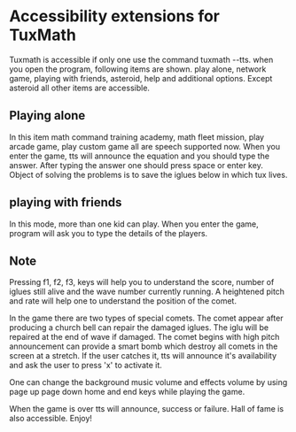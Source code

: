 
Accessibility extensions for TuxMath
====
 Tuxmath is accessible if only one use the command tuxmath --tts.
when you open the program, following items are shown. 
play alone, network game, playing with friends, asteroid, help and additional options. Except asteroid all other items are accessible.

## Playing alone 
In this item math command training academy, math fleet mission, play arcade game, play custom game all are speech supported now. When you enter the game, tts will announce the equation and you should type the answer. After typing the answer one should press space or enter key. Object of solving the problems is to save the iglues below in which tux lives.

## playing with friends 
In this mode, more than one kid  can play. When you enter the game, program will ask you to  type the details of the players.

## Note
Pressing f1, f2, f3, keys will help you to understand the score, number of iglues still alive and the wave number currently running. A heightened pitch and rate will help one to understand the position of the comet.


In the game there are two types of special comets. The comet appear after producing a church bell can repair the damaged iglues. The iglu will be repaired at the end of wave if damaged. The comet begins with high pitch announcement can provide a smart bomb which destroy all comets in the screen at a stretch. If the user catches it, tts will announce it's availability and ask the user to press 'x' to activate it.  

One can change the background music volume and effects volume by using page up page down home and end keys while playing the game.

When the game is over tts will announce, success or failure. Hall of fame is also accessible. Enjoy!
